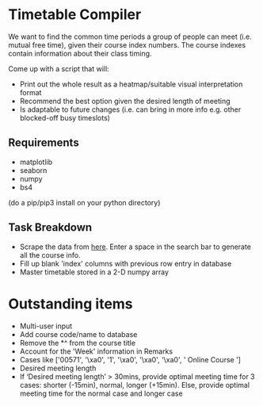 # Timetable Compiler 

We want to find the common time periods a group of people can meet
(i.e. mutual free time), given their course index numbers. The course
indexes contain information about their class timing.

Come up with a script that will:
- Print out the whole result as a heatmap/suitable visual
interpretation format
- Recommend the best option given the desired length of meeting
- Is adaptable to future changes (i.e. can bring in more info e.g. other blocked-off busy timeslots)

## Requirements

- matplotlib
- seaborn
- numpy
- bs4

(do a pip/pip3 install on your python directory)

## Task Breakdown

- Scrape the data from [here](https://wish.wis.ntu.edu.sg/webexe/owa/aus_schedule.main). Enter a space in the search bar to generate all the course info.
- Fill up blank 'index' columns with previous row entry in database 
- Master timetable stored in a 2-D numpy array

# Outstanding items
- Multi-user input
- Add course code/name to database
- Remove the *^ from the course title
- Account for the 'Week' information in Remarks
- Cases like ['00571', '\xa0', '1', '\xa0', '\xa0', '\xa0', '  Online Course ']
- Desired meeting length 
- If ‘Desired meeting length’ > 30mins, provide optimal meeting time for 3 cases: shorter (-15min), normal, longer (+15min). Else, provide optimal meeting time for the normal case and longer case